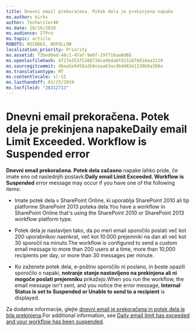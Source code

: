 ```yaml
---
title: Dnevni email prekoračena. Potek dela je prekinjena napake
ms.author: kirks
author: Techwriter40
ms.date: 10/16/2018
ms.audience: ITPro
ms.topic: article
ROBOTS: NOINDEX, NOFOLLOW
localization_priority: Priority
ms.assetid: f3bed6ed-48c1-47af-9e6f-29f716aa8d6b
ms.openlocfilehash: 4f27e353f5208734ca9bda8fd1516f6818aa3129
ms.sourcegitcommit: d6ea5e9458a2b8ceaab3ac4bd483e1130b9a398a
ms.translationtype: MT
ms.contentlocale: sl-SI
ms.lasthandoff: 01/15/2019
ms.locfileid: "28312713"
---
```

# <a name="daily-email-limit-exceeded-workflow-is-suspended-error"></a><span data-ttu-id="5c9eb-p102">Dnevni email prekoračena. Potek dela je prekinjena napake</span><span class="sxs-lookup"><span data-stu-id="5c9eb-p102">Daily email Limit Exceeded. Workflow is Suspended error</span></span>

 <span data-ttu-id="5c9eb-105">**Dnevni email prekoračena. Potek dela začasno** napake lahko pride, če imate eno od naslednjih postavk:</span><span class="sxs-lookup"><span data-stu-id="5c9eb-105">**Daily email Limit Exceeded. Workflow is Suspended** error message may occur if you have one of the following items:</span></span> 
  
- <span data-ttu-id="5c9eb-106">Imate potek dela v SharePoint Online, ki uporablja SharePoint 2010 ali tip platforme SharePoint 2013 poteka dela.</span><span class="sxs-lookup"><span data-stu-id="5c9eb-106">You have a workflow in SharePoint Online that's using the SharePoint 2010 or SharePoint 2013 workflow platform type.</span></span>
    
- <span data-ttu-id="5c9eb-107">Potek dela je nastavljen tako, da po meri email sporočilo poslati več kot 200 uporabnikov naenkrat, več kot 10.000 prejemniki na dan ali več kot 30 sporočil na minuto.</span><span class="sxs-lookup"><span data-stu-id="5c9eb-107">The workflow is configured to send a custom email message to more than 200 users at a time, more than 10,000 recipients per day, or more than 30 messages per minute.</span></span>
    
- <span data-ttu-id="5c9eb-108">Ko zaženete potek dela, e-poštno sporočilo ni poslano, in boste opazili sporočilo o napaki, **notranje stanje nastavljeno na prekinjena ali ni mogoče poslati prejemniku** prikažejo.</span><span class="sxs-lookup"><span data-stu-id="5c9eb-108">When you run the workflow, the email message isn't sent, and you notice the error message, **Internal Status is set to Suspended or Unable to send to a recipient** is displayed.</span></span> 
    
<span data-ttu-id="5c9eb-109">Za dodatne informacije, glejte [dnevni email je prekoračena in potek dela je bila prekinjena](https://go.microsoft.com/fwlink/?Linkid=2031137).</span><span class="sxs-lookup"><span data-stu-id="5c9eb-109">For additional information, see [Daily email limit has exceeded and your workflow has been suspended](https://go.microsoft.com/fwlink/?Linkid=2031137).</span></span>
  
